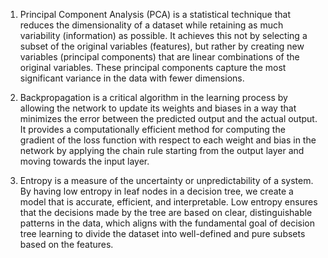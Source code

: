 

1. Principal Component Analysis (PCA) is a statistical technique that reduces the dimensionality of a dataset while retaining as much variability (information) as possible. It achieves this not by selecting a subset of the original variables (features), but rather by creating new variables (principal components) that are linear combinations of the original variables. These principal components capture the most significant variance in the data with fewer dimensions. 

2. Backpropagation is a critical algorithm in the learning process by allowing the network to update its weights and biases in a way that minimizes the error between the predicted output and the actual output. It provides a computationally efficient method for computing the gradient of the loss function with respect to each weight and bias in the network by applying the chain rule starting from the output layer and moving towards the input layer.
 
3. Entropy is a measure of the uncertainty or unpredictability of a system. By having low entropy in leaf nodes in a decision tree, we create a model that is accurate, efficient, and interpretable. Low entropy ensures that the decisions made by the tree are based on clear, distinguishable patterns in the data, which aligns with the fundamental goal of decision tree learning to divide the dataset into well-defined and pure subsets based on the features.